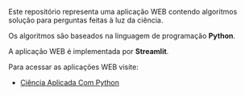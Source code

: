 Este repositório representa uma aplicação WEB contendo algoritmos solução para perguntas feitas à luz da ciência.

Os algoritmos são baseados na linguagem de programação **Python**.

A aplicação WEB é implementada por **Streamlit**.

Para acessar as aplicações WEB visite:
 - [Ciência Aplicada Com Python](https://share.streamlit.io/cienciaaplicadacompython/cienciaaplicadacompythonnaweb/main)
